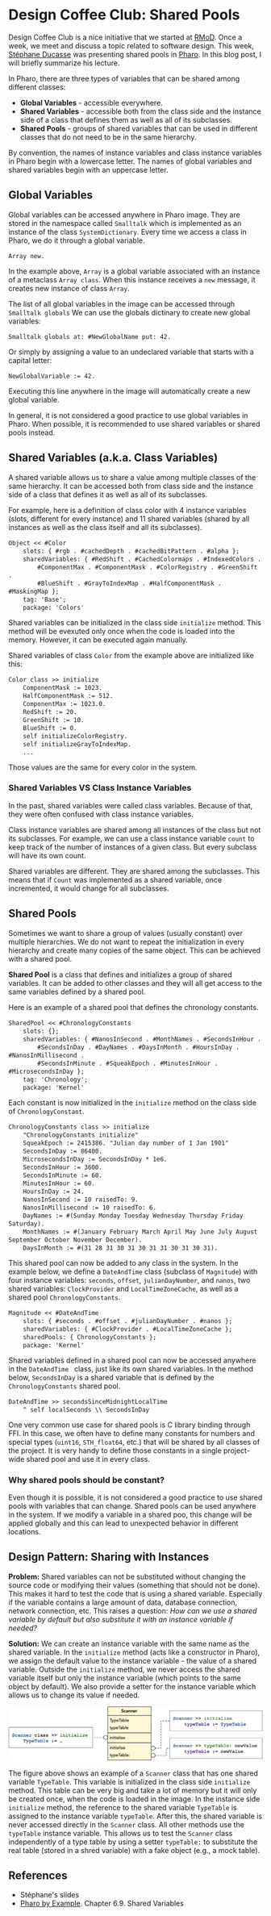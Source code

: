 # Design Coffee Club: Shared Pools

Design Coffee Club is a nice initiative that we started at [RMoD](https://rmod.inria.fr).
Once a week, we meet and discuss a topic related to software design.
This week, [Stéphane Ducasse](http://stephane.ducasse.free.fr/) was presenting shared pools in [Pharo](https://pharo.org). In this blog post, I will briefly summarize his lecture.

In Pharo, there are three types of variables that can be shared among different classes:

* **Global Variables** - accessible everywhere.
* **Shared Variables** - accessible both from the class side and the instance side of a class that defines them as well as all of its subclasses.
* **Shared Pools** - groups of shared variables that can be used in different classes that do not need to be in the same hierarchy.

By convention, the names of instance variables and class instance variables in Pharo begin with a lowercase letter. The names of global variables and shared variables begin with an uppercase letter.

## Global Variables

Global variables can be accessed anywhere in Pharo image.
They are stored in the namespace called `Smalltalk` which is implemented as an instance of the class `SystemDictionary`. Every time we access a class in Pharo, we do it through a global variable.

```Smalltalk
Array new.
```

In the example above, `Array` is a global variable associated with an instance of a metaclass `Array class`. When this instance receives a `new` message, it creates new instance of class `Array`.

The list of all global variables in the image can be accessed through `Smalltalk globals` We can use the globals dictinary to create new global variables:

```Smalltalk
Smalltalk globals at: #NewGlobalName put: 42.
```

Or simply by assigning a value to an undeclared variable that starts with a capital letter:

```Smalltalk
NewGlobalVariable := 42.
```

Executing this line anywhere in the image will automatically create a new global variable.

In general, it is not considered a good practice to use global variables in Pharo. When possible, it is recommended to use shared variables or shared pools instead.

## Shared Variables (a.k.a. Class Variables)

A shared variable allows us to share a value among multiple classes of the same hierarchy.
It can be accessed both from class side and the instance side of a class that defines it as well as all of its subclasses.

For example, here is a definition of class color with 4 instance variables (slots, different for every instance) and 11 shared variables (shared by all instances as well as the class itself and all its subclasses).

```Smalltalk
Object << #Color
    slots: { #rgb . #cachedDepth . #cachedBitPattern . #alpha };
    sharedVariables: { #RedShift . #CachedColormaps . #IndexedColors .
        #ComponentMax . #ComponentMask . #ColorRegistry . #GreenShift .
        #BlueShift . #GrayToIndexMap . #HalfComponentMask . #MaskingMap };
    tag: 'Base';
    package: 'Colors'
```

Shared variables can be initialized in the class side `initialize` method.
This method will be evexuted only once when the code is loaded into the memory.
However, it can be executed again manually.

Shared variables of class `Color` from the example above are initialized like this:

```Smalltalk
Color class >> initialize
    ComponentMask := 1023.
    HalfComponentMask := 512.
    ComponentMax := 1023.0.
    RedShift := 20.
    GreenShift := 10.
    BlueShift := 0.
    self initializeColorRegistry.
    self initializeGrayToIndexMap.
    ...
```

Those values are the same for every color in the system.

### Shared Variables VS Class Instance Variables

In the past, shared variables were called class variables.
Because of that, they were often confused with class instance variables.

Class instance variables are shared among all instances of the class but not its subclasses.
For example, we can use a class instance variable `count` to keep track of the number of instances of a given class.
But every subclass will have its own count.

Shared variables are different. They are shared among the subclasses.
This means that if `Count` was implemented as a shared variable, once incremented, it would change for all subclasses.

## Shared Pools

Sometimes we want to share a group of values (usually constant) over multiple hierarchies.
We do not want to repeat the initialization in every hierarchy and create many copies of the same object. 
This can be achieved with a shared pool.

**Shared Pool** is a class that defines and initializes a group of shared variables. It can be added to other classes and they will all get access to the same variables defined by a shared pool.

Here is an example of a shared pool that defines the chronology constants.

```Smalltalk
SharedPool << #ChronologyConstants
    slots: {};
    sharedVariables: { #NanosInSecond . #MonthNames . #SecondsInHour .
        #SecondsInDay . #DayNames . #DaysInMonth . #HoursInDay . #NanosInMillisecond .
        #SecondsInMinute . #SqueakEpoch . #MinutesInHour . #MicrosecondsInDay };
    tag: 'Chronology';
    package: 'Kernel'
```

Each constant is now initialized in the `initialize` method on the class side of `ChronologyConstant`.

```Smalltalk
ChronologyConstants class >> initialize
    "ChronologyConstants initialize"
    SqueakEpoch := 2415386. "Julian day number of 1 Jan 1901"
    SecondsInDay := 86400.
    MicrosecondsInDay := SecondsInDay * 1e6.
    SecondsInHour := 3600.
    SecondsInMinute := 60.
    MinutesInHour := 60.
    HoursInDay := 24.
    NanosInSecond := 10 raisedTo: 9.
    NanosInMillisecond := 10 raisedTo: 6.
    DayNames := #(Sunday Monday Tuesday Wednesday Thursday Friday Saturday).
    MonthNames := #(January February March April May June July August September October November December).
    DaysInMonth := #(31 28 31 30 31 30 31 31 30 31 30 31).
```

This shared pool can now be added to any class in the system.
In the example below, we define a `DateAndTime` class (subclass of `Magnitude`) with four instance variables: `seconds`, `offset`, `julianDayNumber`, and `nanos`, two shared variables: `ClockProvider` and `LocalTimeZoneCache`, as well as a shared pool `ChronologyConstants`.

```Smalltalk
Magnitude << #DateAndTime
    slots: { #seconds . #offset . #julianDayNumber . #nanos };
    sharedVariables: { #ClockProvider . #LocalTimeZoneCache };
    sharedPools: { ChronologyConstants };
    package: 'Kernel'
```

Shared variables defined in a shared pool can now be accessed anywhere in the `DateAndTime ` class, just like its own shared variables.
In the method below, `SecondsInDay` is a shared variable that is defined by the `ChronologyConstants` shared pool.

```Smalltalk
DateAndTime >> secondsSinceMidnightLocalTime
    ^ self localSeconds \\ SecondsInDay
```

One very common use case for shared pools is C library binding through FFI.
In this case, we often have to define many constants for numbers and special types (`uint16`, `STH_float64`, etc.) that will be shared by all classes of the project.
It is very handy to define those constants in a single project-wide shared pool and use it in every class.
 
### Why shared pools should be constant?

Even though it is possible, it is not considered a good practice to use shared pools with variables that can change.
Shared pools can be used anywhere in the system.
If we modify a variable in a shared poo, this change will be applied globally and this can lead to unexpected behavior in different locations.

## Design Pattern: Sharing with Instances

**Problem:** Shared variables can not be substituted without changing the source code or modifying their values (something that should not be done). This makes it hard to test the code that is using a shared variable. Especially if the variable contains a large amount of data, database connection, network connection, etc. This raises a question: _How can we use a shared variable by default but also substitute it with an instance variable if needed?_

**Solution:** We can create an instance variable with the same name as the shared variable. In the `initialize` method (acts like a constructor in Pharo), we assign the default value to the instance variable - the value of a shared variable. Outside the `initialize` method, we never access the shared variable itself but only the instance variable (which points to the same object by default). We also provide a setter for the instance variable which allows us to change its value if needed.

![](img/ScannerExample.png)

The figure above shows an example of a `Scanner` class that has one shared variable `TypeTable`. This variable is initialized in the class side `initialize` method. This table can be very big and take a lot of memory but it will only be created once, when the code is loaded in the image. In the instance side `initialize` method, the reference to the shared variable `TypeTable` is assigned to the instance variable `typeTable`. After this, the shared variable is never accessed directly in the `Scanner` class. All other methods use the `typeTable` instance variable. This allows us to test the `Scanner` class independently of a type table by using a setter `typeTable:` to substitute the real table (stored in a shred variable) with a fake object (e.g., a mock table).

## References

* Stéphane's slides
* [Pharo by Example](https://books.pharo.org/updated-pharo-by-example/pdf/2018-09-29-UpdatedPharoByExample.pdf). Chapter 6.9. Shared Variables